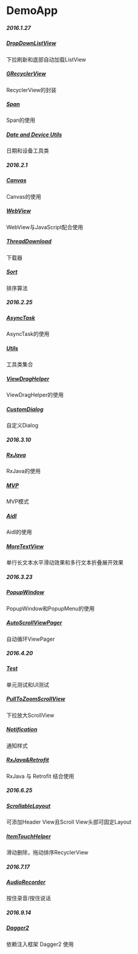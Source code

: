 # DemoApp

##### 2016.1.27
##### [DropDownListView](/app/src/main/java/cc/haoduoyu/demoapp/dropdownlistview/) 
下拉刷新和底部自动加载ListView
##### [GRecyclerView](/app/src/main/java/cc/haoduoyu/demoapp/grecyclerview/) 
RecyclerView的封装
##### [Span](/app/src/main/java/cc/haoduoyu/demoapp/span/)
Span的使用
##### [Date and Device Utils](/app/src/main/java/cc/haoduoyu/demoapp/device/) 
日期和设备工具类

##### 2016.2.1

##### [Canvas](/app/src/main/java/cc/haoduoyu/demoapp/canvas) 
Canvas的使用
#####  [WebView](/app/src/main/java/cc/haoduoyu/demoapp/webview) 
WebView与JavaScript配合使用
##### [ThreadDownload](/app/src/main/java/cc/haoduoyu/demoapp/downloadservice)
下载器
##### [Sort](/app/src/main/java/cc/haoduoyu/demoapp/sort) 
排序算法
 
##### 2016.2.25
 
##### [AsyncTask](/app/src/main/java/cc/haoduoyu/demoapp/asynctask) 
AsyncTask的使用
##### [Utils](/app/src/main/java/cc/haoduoyu/demoapp/utils) 
工具类集合
##### [ViewDragHelper](/app/src/main/java/cc/haoduoyu/demoapp/viewdraghelper) 
ViewDragHelper的使用
#####  [CustomDialog](/app/src/main/java/cc/haoduoyu/demoapp/dialog) 
自定义Dialog
 
##### 2016.3.10
 
##### [RxJava](/app/src/main/java/cc/haoduoyu/demoapp/rxjava) 
RxJava的使用
##### [MVP](/app/src/main/java/cc/haoduoyu/demoapp/mvp) 
MVP模式
##### [Aidl](/app/src/main/java/cc/haoduoyu/demoapp/aidl) 
Aidl的使用
##### [MoreTextView](/app/src/main/java/cc/haoduoyu/demoapp/moretextview) 
单行长文本水平滑动效果和多行文本折叠展开效果

##### 2016.3.23

##### [PopupWindow](/app/src/main/java/cc/haoduoyu/demoapp/popupwindow) 
PopupWindow和PopupMenu的使用
##### [AutoScrollViewPager](/app/src/main/java/cc/haoduoyu/demoapp/autoscrollviewpager) 
自动循环ViewPager

##### 2016.4.20

##### [Test](/app/src) 
单元测试和UI测试
##### [PullToZoomScrollView](/app/src/main/java/cc/haoduoyu/demoapp/pulltozoomscrollview) 
下拉放大ScrollView
##### [Notification](/app/src/main/java/cc/haoduoyu/demoapp/notification) 
通知样式
##### [RxJava&Retrofit](/app/src/main/java/cc/haoduoyu/demoapp/rxjava/retrofit)
RxJava 与 Retrofit 结合使用

##### 2016.6.25

##### [ScrollableLayout](/app/src/main/java/cc/haoduoyu/demoapp/scrollablelayout)
可添加Header View且Scroll View头部可固定Layout
##### [ItemTouchHelper](/app/src/main/java/cc/haoduoyu/demoapp/itemtouchhelper)
滑动删除，拖动排序RecyclerView

##### 2016.7.17

##### [AudioRecorder](/app/src/main/java/cc/haoduoyu/demoapp/audiorecorder)
按住录音/按住说话

##### 2016.9.14

##### [Dagger2](/app/src/main/java/cc/haoduoyu/demoapp/dagger)
依赖注入框架 Dagger2 使用



